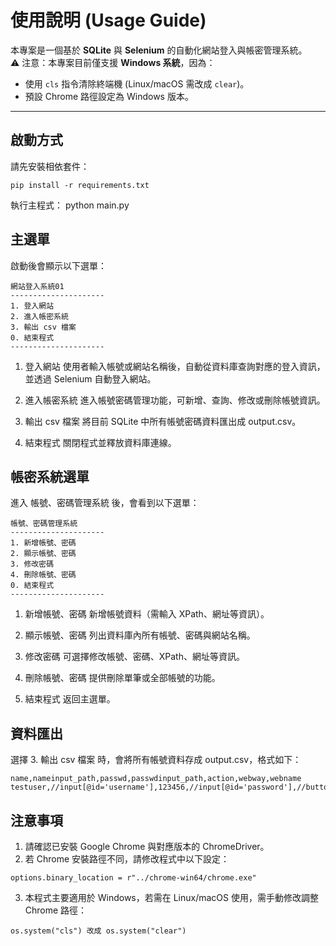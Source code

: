 # 使用說明 (Usage Guide)

本專案是一個基於 **SQLite** 與 **Selenium** 的自動化網站登入與帳密管理系統。  
⚠️ 注意：本專案目前僅支援 **Windows 系統**，因為：
- 使用 `cls` 指令清除終端機 (Linux/macOS 需改成 `clear`)。
- 預設 Chrome 路徑設定為 Windows 版本。

---

## 啟動方式
請先安裝相依套件：
```
pip install -r requirements.txt
```
執行主程式：
python main.py

## 主選單
啟動後會顯示以下選單：
```
網站登入系統01
---------------------
1. 登入網站
2. 進入帳密系統
3. 輸出 csv 檔案
0. 結束程式
---------------------
```
1. 登入網站
使用者輸入帳號或網站名稱後，自動從資料庫查詢對應的登入資訊，並透過 Selenium 自動登入網站。

2. 進入帳密系統
進入帳號密碼管理功能，可新增、查詢、修改或刪除帳號資訊。

3. 輸出 csv 檔案
將目前 SQLite 中所有帳號密碼資料匯出成 output.csv。

0. 結束程式
關閉程式並釋放資料庫連線。


## 帳密系統選單
進入 帳號、密碼管理系統 後，會看到以下選單：
```
帳號、密碼管理系統
---------------------
1. 新增帳號、密碼
2. 顯示帳號、密碼
3. 修改密碼
4. 刪除帳號、密碼
0. 結束程式
---------------------
```
1. 新增帳號、密碼
新增帳號資料（需輸入 XPath、網址等資訊）。

2. 顯示帳號、密碼
列出資料庫內所有帳號、密碼與網站名稱。

3. 修改密碼
可選擇修改帳號、密碼、XPath、網址等資訊。

4. 刪除帳號、密碼
提供刪除單筆或全部帳號的功能。

0. 結束程式
返回主選單。

## 資料匯出
選擇 3. 輸出 csv 檔案 時，會將所有帳號資料存成 output.csv，格式如下：
```
name,nameinput_path,passwd,passwdinput_path,action,webway,webname
testuser,//input[@id='username'],123456,//input[@id='password'],//button[@id='login'],https://example.com,ExampleSite
```
## 注意事項
1. 請確認已安裝 Google Chrome 與對應版本的 ChromeDriver。
2. 若 Chrome 安裝路徑不同，請修改程式中以下設定：
```
options.binary_location = r"../chrome-win64/chrome.exe"
```
3. 本程式主要適用於 Windows，若需在 Linux/macOS 使用，需手動修改調整 Chrome 路徑：
```
os.system("cls") 改成 os.system("clear")
```




